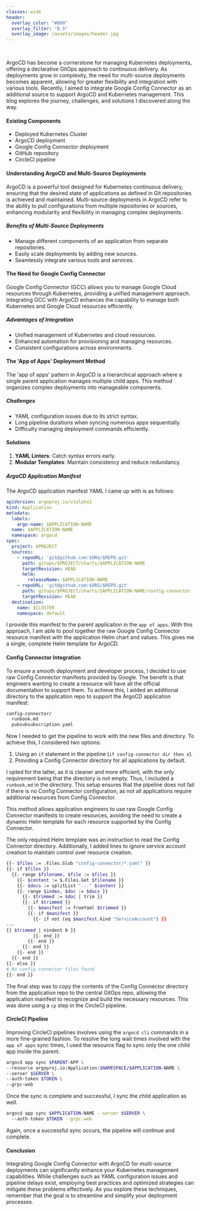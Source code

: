 ```yaml
---
classes: wide
header:
  overlay_color: "#000"
  overlay_filter: "0.5"
  overlay_image: /assets/images/header.jpg
---
```



<br />

ArgoCD has become a cornerstone for managing Kubernetes deployments, offering a declarative GitOps approach to continuous delivery. As deployments grow in complexity, the need for multi-source deployments becomes apparent, allowing for greater flexibility and integration with various tools. Recently, I aimed to integrate Google Config Connector as an additional source to support ArgoCD and Kubernetes management. This blog explores the journey, challenges, and solutions I discovered along the way.

#### Existing Components

- Deployed Kubernetes Cluster  
- ArgoCD deployment  
- Google Config Connector deployment  
- GitHub repository  
- CircleCI pipeline  

#### Understanding ArgoCD and Multi-Source Deployments

ArgoCD is a powerful tool designed for Kubernetes continuous delivery, ensuring that the desired state of applications as defined in Git repositories is achieved and maintained. Multi-source deployments in ArgoCD refer to the ability to pull configurations from multiple repositories or sources, enhancing modularity and flexibility in managing complex deployments.

##### Benefits of Multi-Source Deployments

- Manage different components of an application from separate repositories.  
- Easily scale deployments by adding new sources.  
- Seamlessly integrate various tools and services.  

#### The Need for Google Config Connector

Google Config Connector (GCC) allows you to manage Google Cloud resources through Kubernetes, providing a unified management approach. Integrating GCC with ArgoCD enhances the capability to manage both Kubernetes and Google Cloud resources efficiently.

##### Advantages of Integration

- Unified management of Kubernetes and cloud resources.  
- Enhanced automation for provisioning and managing resources.  
- Consistent configurations across environments.  

#### The 'App of Apps' Deployment Method

The 'app of apps' pattern in ArgoCD is a hierarchical approach where a single parent application manages multiple child apps. This method organizes complex deployments into manageable components.

##### Challenges

- YAML configuration issues due to its strict syntax.  
- Long pipeline durations when syncing numerous apps sequentially.  
- Difficulty managing deployment commands efficiently.  

#### Solutions

1. **YAML Linters**: Catch syntax errors early.  
2. **Modular Templates**: Maintain consistency and reduce redundancy.  

##### ArgoCD Application Manifest

The ArgoCD application manifest YAML I came up with is as follows:

```yaml
apiVersion: argoproj.io/v1alpha1
kind: Application
metadata:
  labels:
    argo-name: $APPLICATION-NAME
  name: $APPLICATION-NAME
  namespace: argocd
spec:
  project: $PROJECT
  sources:
    - repoURL: 'git@github.com:$ORG/$REPO.git'
      path: gitops/$PROJECT/charts/$APPLICATION-NAME
      targetRevision: HEAD
      helm:
        releaseName: $APPLICATION-NAME
    - repoURL: 'git@github.com:$ORG/$REPO.git'
      path: gitops/$PROJECT/charts/$APPLICATION-NAME/config-connector
      targetRevision: HEAD
  destination:
    name: $CLUSTER
    namespace: default
```

I provide this manifest to the parent application in the `app of apps`. With this approach, I am able to pool together the raw Google Config Connector resource manifest with the application Helm chart and values. This gives me a single, complete Helm template for ArgoCD.

#### Config Connector Integration

To ensure a smooth deployment and developer process, I decided to use raw Config Connector manifests provided by Google. The benefit is that engineers wanting to create a resource will have all the official documentation to support them. To achieve this, I added an additional directory to the application repo to support the ArgoCD application manifest:

```sh
config-connector/
  runbook.md
  pubsubsubscription.yaml
```

Now I needed to get the pipeline to work with the new files and directory. To achieve this, I considered two options:

1. Using an `if` statement in the pipeline (`if config-connector dir then x`).  
2. Providing a Config Connector directory for all applications by default.

I opted for the latter, as it is cleaner and more efficient, with the only requirement being that the directory is not empty. Thus, I included a `runbook.md` in the directory. This setup ensures that the pipeline does not fail if there is no Config Connector configuration, as not all applications require additional resources from Config Connector.

This method allows application engineers to use raw Google Config Connector manifests to create resources, avoiding the need to create a dynamic Helm template for each resource supported by the Config Connector.

The only required Helm template was an instruction to read the Config Connector directory. Additionally, I added lines to ignore service account creation to maintain control over resource creation.

```sh
{{- $files := .Files.Glob "config-connector/*.yaml" }}
{{- if $files }}
  {{- range $filename, $file := $files }}
    {{- $content := $.Files.Get $filename }}
    {{- $docs := splitList "---" $content }}
    {{- range $index, $doc := $docs }}
      {{- $trimmed := $doc | trim }}
      {{- if $trimmed }}
        {{- $manifest := fromYaml $trimmed }}
        {{- if $manifest }}
          {{- if not (eq $manifest.kind "ServiceAccount") }}
---
{{ $trimmed | nindent 0 }}
          {{- end }}
        {{- end }}
      {{- end }}
    {{- end }}
  {{- end }}
{{- else }}
# No config connector files found
{{- end }}
```

The final step was to copy the contents of the Config Connector directory from the application repo to the central GitOps repo, allowing the application manifest to recognize and build the necessary resources. This was done using a `cp` step in the CircleCI pipeline.

#### CircleCI Pipeline

Improving CircleCI pipelines involves using the `argocd cli` commands in a more fine-grained fashion. To resolve the long wait times involved with the `app of apps` sync times, I used the resource flag to sync only the one child app inside the parent.

```sh
argocd app sync $PARENT-APP \
--resource argoproj.io:Application:$NAMESPACE/$APPLICATION-NAME \
--server $SERVER \
--auth-token $TOKEN \
--grpc-web
```

Once the sync is complete and successful, I sync the child application as well.

```sh
argocd app sync $APPLICATION-NAME --server $SERVER \ 
  --auth-token $TOKEN --grpc-web
```

Again, once a successful sync occurs, the pipeline will continue and complete.

#### Conclusion

Integrating Google Config Connector with ArgoCD for multi-source deployments can significantly enhance your Kubernetes management capabilities. While challenges such as YAML configuration issues and pipeline delays exist, employing best practices and optimized strategies can mitigate these problems effectively. As you explore these techniques, remember that the goal is to streamline and simplify your deployment processes.